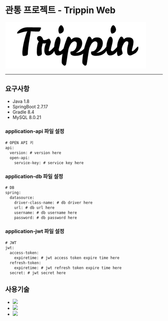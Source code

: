 # 관통 프로젝트 - Trippin Web

![Trippin Logo](../assets/img/readme/trippin_logo.png)

---

## 요구사항

-   Java 1.8
-   SpringBoot 2.7.17
-   Gradle 8.4
-   MySQL 8.0.21

### application-api 파일 설정

```
# OPEN API 키
api:
  version: # version here
  open-api:
    service-key: # service key here
```

### application-db 파일 설정

```
# DB
spring:
  datasource:
    driver-class-name: # db driver here
    url: # db url here
    username: # db username here
    password: # db password here
```

### application-jwt 파일 설정

```
# JWT
jwt:
  access-token:
    expiretime: # jwt access token expire time here
  refresh-token:
    expiretime: # jwt refresh token expire time here
  secret: # jwt secret here
```

## 사용기술

-   [<img src="https://spring.io/img/projects/spring-framework.svg?v=2" width="50" />](https://spring.io/projects/spring-framework)
-   [<img src="https://spring.io/img/projects/spring-boot.svg" width="50" />](https://spring.io/projects/spring-boot)
-   [<img src="https://spring.io/img/projects/spring-security.svg" width="50" />](https://spring.io/projects/spring-security)
